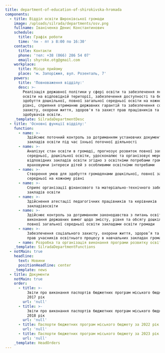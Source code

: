 ```yaml
---
title: department-of-education-of-shirokivska-hromada
components:
  - title: Відділ освіти Широківської громади
    image: /uploads/silrada/departments/osv.png
    fullname: Іваніченко Денис Константинович
    schedule:
      title: Графік роботи
      time: 'пн - пт з 8:00 по 16:30'
    contacts:
      title: Контакти
      phone: 'тел: +38 (066) 286 54 07'
      email: shyroke.otg@gmail.com
    workplace:
      title: Місце прийому
      place: 'м. Запоріжжя, вул. Розенталь, 7'
    powers:
      title: 'Повноваження відділу:'
      desc: >-
        Реалізація державної політики у сфері освіти та забезпечення якості
        освіти на відповідній території, забезпечення доступності та безоплатне
        здобуття дошкільної, повної загальної середньої освіти на кожному її
        рівні, сприяння отриманню державних гарантій та забезпечення соціального
        захисту, охорони життя, здоров'я та захист прав працівників та
        здобувачів освіти.
    _template: SilradaDepartmentDesc
  - title: 'Основні функції відділу:'
    function:
      - name: >-
          Здійснює поточний контроль за дотриманням установчих документів
          закладів освіти під час їхньої поточної діяльності
      - name: >-
          Аналізує стан освіти в громаді, прогнозує розвиток повної загальної
          середньої, дошкільної освіти, удосконалює та організовує мережу
          відповідних закладів освіти згідно з освітніми потребами громади,
          враховуючи інтереси дітей з особливими освітніми потребами
      - name: >-
          Створення умов для здобуття громадянами дошкільної, повної загальної
          середньої на кожному рівні
      - name: >-
          Сприяє організації фінансового та матеріально-технічного забезпечення
          закладів освіти
      - name: >-
          Здійснення атестації педагогічних працівників та керівників
          закладівосвіти
      - name: >-
          Здійснює контроль за дотриманням законодавства з питань освіти,
          виконання державних вимог щодо змісту, рівня та обсягу дошкільної,
          повної загальної середньої освіти закладами освіти громади
      - name: >-
          Забезпечення соціального захисту, охорони життя, здоров’я та захисту
          прав учасників освітнього процесу в навчальних закладах громади,
      - name: Розробка та організація виконання програми розвитку освіти громади.
    _template: SilradaDepartmentFunctions
  - notMain: true
    headline:
      text: Новини
      positionHeadline: center
    _template: news
  - title: Документи
    notMain: true
    order:
      - title: >-
          Звіти про виконання паспортів бюджетних програм міського бюджету за
          2017 рік
        url: 'null'
      - title: >-
          Звіти про виконання паспортів бюджетних програм міського бюджету за
          2018 рік
        url: 'null'
      - title: Паспорти бюджетних програм міського бюджету за 2022 рік
        url: 'null'
      - title: Паспорти бюджетних програм міського бюджету за 2023 рік
        url: 'null'
    _template: HeadOrders
---
```


